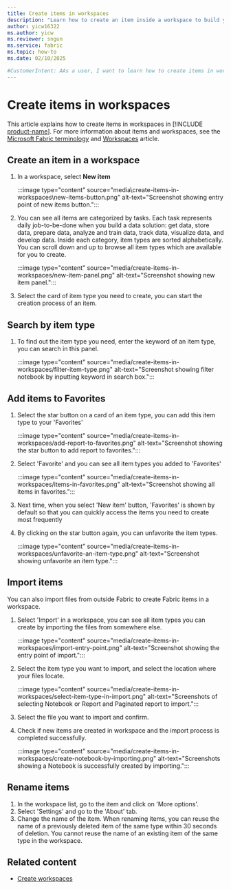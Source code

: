 ```yaml
---
title: Create items in workspaces
description: "Learn how to create an item inside a workspace to build your data solution."
author: yicw16322
ms.author: yicw
ms.reviewer: sngun
ms.service: fabric
ms.topic: how-to
ms.date: 02/10/2025

#CustomerIntent: AAs a user, I want to learn how to create items in workspaces so that I can build my data solution.
---
```


# Create items in workspaces

This article explains how to create items in workspaces in [!INCLUDE [product-name](../includes/product-name.md)]. For more information about items and workspaces, see the [Microsoft Fabric terminology](fabric-terminology.md) and [Workspaces](workspaces.md) article.

## Create an item in a workspace

1. In a workspace, select **New item**

    :::image type="content" source="media\create-items-in-workspaces\new-items-button.png" alt-text="Screenshot showing entry point of new items button.":::

2. You can see all items are categorized by tasks. Each task represents daily job-to-be-done when you build a data solution: get data, store data, prepare data, analyze and train data, track data, visualize data, and develop data. Inside each category, item types are sorted alphabetically. You can scroll down and up to browse all item types which are available for you to create.

    :::image type="content" source="media/create-items-in-workspaces/new-item-panel.png" alt-text="Screenshot showing new item panel.":::

3. Select the card of item type you need to create, you can start the creation process of an item.

## Search by item type

1. To find out the item type you need, enter the keyword of an item type, you can search in this panel.

    :::image type="content" source="media/create-items-in-workspaces/filter-item-type.png" alt-text="Screenshot showing filter notebook by inputting keyword in search box.":::

## Add items to Favorites

1. Select the star button on a card of an item type, you can add this item type to your 'Favorites'

    :::image type="content" source="media/create-items-in-workspaces/add-report-to-favorites.png" alt-text="Screenshot showing the star button to add report to favorites.":::

2. Select 'Favorite' and you can see all item types you added to 'Favorites'

    :::image type="content" source="media/create-items-in-workspaces/items-in-favorites.png" alt-text="Screenshot showing all items in favorites.":::

3. Next time, when you select 'New item' button, 'Favorites' is shown by default so that you can quickly access the items you need to create most frequently

4. By clicking on the star button again, you can unfavorite the item types.

    :::image type="content" source="media/create-items-in-workspaces/unfavorite-an-item-type.png" alt-text="Screenshot showing unfavorite an item type.":::

## Import items
You can also import files from outside Fabric to create Fabric items in a workspace.

1. Select 'Import' in a workspace, you can see all item types you can create by importing the files from somewhere else.

    :::image type="content" source="media/create-items-in-workspaces/import-entry-point.png" alt-text="Screenshot showing the entry point of import.":::

2. Select the item type you want to import, and select the location where your files locate.

    :::image type="content" source="media/create-items-in-workspaces/select-item-type-in-import.png" alt-text="Screenshots of selecting Notebook or Report and Paginated report to import.":::

3. Select the file you want to import and confirm.
   
4. Check if new items are created in workspace and the import process is completed successfully.

    :::image type="content" source="media/create-items-in-workspaces/create-notebook-by-importing.png" alt-text="Screenshots showing a Notebook is successfully created by importing.":::

## Rename items
1. In the workspace list, go to the item and click on 'More options'.
2. Select 'Settings' and go to the 'About' tab.
3. Change the name of the item. When renaming items, you can reuse the name of a previously deleted item of the same type within 30 seconds of deletion. You cannot reuse the name of an existing item of the same type in the workspace.


## Related content

- [Create workspaces](create-workspaces.md)
